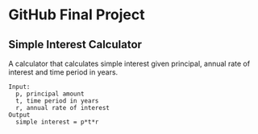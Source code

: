 # GitHub Final Project

## Simple Interest Calculator
  A calculator that calculates simple interest given principal, annual rate of interest and time period in years.
  ```text
  Input:
    p, principal amount
    t, time period in years
    r, annual rate of interest
  Output
    simple interest = p*t*r
  ```
